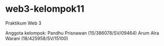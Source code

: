 # web3-kelompok11
Praktikum Web 3

Anggota kelompok:
Pandhu Prisnawan    (15/386078/SV/09464)
Arum Alra Warani    (18/425958/SV/15100)